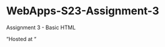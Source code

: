 # WebApps-S23-Assignment-3
Assignment 3 - Basic HTML
<p> “Hosted at “<a href="https://github.com/44-563-Web-Apps-S23/44563-webapps-assignment-3-Moparthy1999/settings/pages"></a></p>